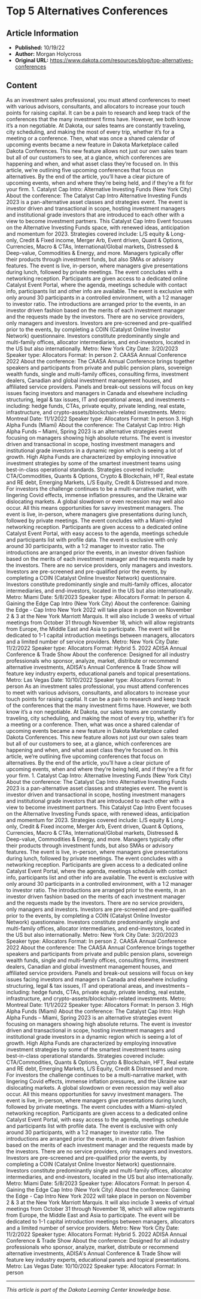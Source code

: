 # Top 5 Alternatives Conferences

## Article Information
- **Published:** 10/19/22
- **Author:** Morgan Holycross
- **Original URL:** https://www.dakota.com/resources/blog/top-alternatives-conferences

## Content

As an investment sales professional, you must attend conferences to meet with various advisors, consultants, and allocators to increase your touch points for raising capital. It can be a pain to research and keep track of the conferences that the many investment firms have. However, we both know it’s a non negotiable. At Dakota, our sales teams are constantly traveling, city scheduling, and making the most of every trip, whether it’s for a meeting or a conference. Then, what was once a shared calendar of upcoming events became a new feature in Dakota Marketplace called Dakota Conferences. This new feature allows not just our own sales team but all of our customers to see, at a glance, which conferences are happening and when, and what asset class they’re focused on. In this article, we’re outlining five upcoming conferences that focus on alternatives. By the end of the article, you’ll have a clear picture of upcoming events, when and where they’re being held, and if they’re a fit for your firm. 1. Catalyst Cap Intro: Alternative Investing Funds (New York City) About the conference: The Catalyst Cap Intro Alternative Investing Funds 2023 is a pan-alternative asset classes and strategies event. The event is investor driven and transactional in scope, hosting investment managers and institutional grade investors that are introduced to each other with a view to become investment partners. This Catalyst Cap Intro Event focuses on the Alternative Investing Funds space, with renewed ideas, anticipation and momentum for 2023. Strategies covered include: L/S equity & Long-only, Credit & Fixed income, Merger Arb, Event driven, Quant & Options, Currencies, Macro & CTAs, International/Global markets, Distressed & Deep-value, Commodities & Energy, and more. Managers typically offer their products through investment funds, but also SMAs or advisory features. The event is live, in-person, where managers give presentations during lunch, followed by private meetings. The event concludes with a networking reception. Participants are given access to a dedicated online Catalyst Event Portal, where the agenda, meetings schedule with contact info, participants list and other info are available. The event is exclusive with only around 30 participants in a controlled environment, with a 1:2 manager to investor ratio. The introductions are arranged prior to the events, in an investor driven fashion based on the merits of each investment manager and the requests made by the investors. There are no service providers, only managers and investors. Investors are pre-screened and pre-qualified prior to the events, by completing a COIN (Catalyst Online Investor Network) questionnaire. Investors constitute predominantly single and multi-family offices, allocator intermediaries, and end-investors, located in the US but also internationally. Metro: New York City Date: 3/20/2023 Speaker type: Allocators Format: In person 2. CAASA Annual Conference 2022 About the conference: The CAASA Annual Conference brings together speakers and participants from private and public pension plans, sovereign wealth funds, single and multi-family offices, consulting firms, investment dealers, Canadian and global investment management houses, and affiliated service providers. Panels and break-out sessions will focus on key issues facing investors and managers in Canada and elsewhere including structuring, legal & tax issues, IT and operational areas, and investments – including: hedge funds, CTAs, private equity, private lending, real estate, infrastructure, and crypto-assets/blockchain-related investments. Metro: Montreal Date: 11/1/2022 Speaker type: Allocators Format: In person 3. High Alpha Funds (Miami) About the conference: The Catalyst Cap Intro: High Alpha Funds – Miami, Spring 2023 is an alternative strategies event focusing on managers showing high absolute returns. The event is investor driven and transactional in scope, hosting investment managers and institutional grade investors in a dynamic region which is seeing a lot of growth. High Alpha Funds are characterized by employing innovative investment strategies by some of the smartest investment teams using best-in-class operational standards. Strategies covered include: CTA/Commodities, Quants & Options, Crypto & Blockchain, HFT, Real estate and RE debt, Emerging Markets, L/S Equity, Credit & Distressed and more. For investors the challenge continues to be a multi-narrative market, with lingering Covid effects, immense inflation pressures, and the Ukraine war dislocating markets. A global slowdown or even recession may well also occur. All this means opportunities for savvy investment managers. The event is live, in-person, where managers give presentations during lunch, followed by private meetings. The event concludes with a Miami-styled networking reception. Participants are given access to a dedicated online Catalyst Event Portal, with easy access to the agenda, meetings schedule and participants list with profile data. The event is exclusive with only around 30 participants, with a 1:2 manager to investor ratio. The introductions are arranged prior the events, in an investor driven fashion based on the merits of each investment manager and the requests made by the investors. There are no service providers, only managers and investors. Investors are pre-screened and pre-qualified prior the events, by completing a COIN (Catalyst Online Investor Network) questionnaire. Investors constitute predominantly single and multi-family offices, allocator intermediaries, and end-investors, located in the US but also internationally. Metro: Miami Date: 5/8/2023 Speaker type: Allocators Format: In person 4. Gaining the Edge Cap Intro (New York City) About the conference: Gaining the Edge - Cap Intro New York 2022 will take place in person on November 2 & 3 at the New York Marriott Marquis. It will also include 3 weeks of virtual meetings from October 31 through November 18, which will allow registrants from Europe, the Middle East and Asia to participate. The event will be dedicated to 1-1 capital introduction meetings between managers, allocators and a limited number of service providers. Metro: New York City Date: 11/2/2022 Speaker type: Allocators Format: Hybrid 5. 2022 ADISA Annual Conference & Trade Show About the conference: Designed for all industry professionals who sponsor, analyze, market, distribute or recommend alternative investments, ADISA's Annual Conference & Trade Show will feature key industry experts, educational panels and topical presentations. Metro: Las Vegas Date: 10/10/2022 Speaker type: Allocators Format: In person As an investment sales professional, you must attend conferences to meet with various advisors, consultants, and allocators to increase your touch points for raising capital. It can be a pain to research and keep track of the conferences that the many investment firms have. However, we both know it’s a non negotiable. At Dakota, our sales teams are constantly traveling, city scheduling, and making the most of every trip, whether it’s for a meeting or a conference. Then, what was once a shared calendar of upcoming events became a new feature in Dakota Marketplace called Dakota Conferences. This new feature allows not just our own sales team but all of our customers to see, at a glance, which conferences are happening and when, and what asset class they’re focused on. In this article, we’re outlining five upcoming conferences that focus on alternatives. By the end of the article, you’ll have a clear picture of upcoming events, when and where they’re being held, and if they’re a fit for your firm. 1. Catalyst Cap Intro: Alternative Investing Funds (New York City) About the conference: The Catalyst Cap Intro Alternative Investing Funds 2023 is a pan-alternative asset classes and strategies event. The event is investor driven and transactional in scope, hosting investment managers and institutional grade investors that are introduced to each other with a view to become investment partners. This Catalyst Cap Intro Event focuses on the Alternative Investing Funds space, with renewed ideas, anticipation and momentum for 2023. Strategies covered include: L/S equity & Long-only, Credit & Fixed income, Merger Arb, Event driven, Quant & Options, Currencies, Macro & CTAs, International/Global markets, Distressed & Deep-value, Commodities & Energy, and more. Managers typically offer their products through investment funds, but also SMAs or advisory features. The event is live, in-person, where managers give presentations during lunch, followed by private meetings. The event concludes with a networking reception. Participants are given access to a dedicated online Catalyst Event Portal, where the agenda, meetings schedule with contact info, participants list and other info are available. The event is exclusive with only around 30 participants in a controlled environment, with a 1:2 manager to investor ratio. The introductions are arranged prior to the events, in an investor driven fashion based on the merits of each investment manager and the requests made by the investors. There are no service providers, only managers and investors. Investors are pre-screened and pre-qualified prior to the events, by completing a COIN (Catalyst Online Investor Network) questionnaire. Investors constitute predominantly single and multi-family offices, allocator intermediaries, and end-investors, located in the US but also internationally. Metro: New York City Date: 3/20/2023 Speaker type: Allocators Format: In person 2. CAASA Annual Conference 2022 About the conference: The CAASA Annual Conference brings together speakers and participants from private and public pension plans, sovereign wealth funds, single and multi-family offices, consulting firms, investment dealers, Canadian and global investment management houses, and affiliated service providers. Panels and break-out sessions will focus on key issues facing investors and managers in Canada and elsewhere including structuring, legal & tax issues, IT and operational areas, and investments – including: hedge funds, CTAs, private equity, private lending, real estate, infrastructure, and crypto-assets/blockchain-related investments. Metro: Montreal Date: 11/1/2022 Speaker type: Allocators Format: In person 3. High Alpha Funds (Miami) About the conference: The Catalyst Cap Intro: High Alpha Funds – Miami, Spring 2023 is an alternative strategies event focusing on managers showing high absolute returns. The event is investor driven and transactional in scope, hosting investment managers and institutional grade investors in a dynamic region which is seeing a lot of growth. High Alpha Funds are characterized by employing innovative investment strategies by some of the smartest investment teams using best-in-class operational standards. Strategies covered include: CTA/Commodities, Quants & Options, Crypto & Blockchain, HFT, Real estate and RE debt, Emerging Markets, L/S Equity, Credit & Distressed and more. For investors the challenge continues to be a multi-narrative market, with lingering Covid effects, immense inflation pressures, and the Ukraine war dislocating markets. A global slowdown or even recession may well also occur. All this means opportunities for savvy investment managers. The event is live, in-person, where managers give presentations during lunch, followed by private meetings. The event concludes with a Miami-styled networking reception. Participants are given access to a dedicated online Catalyst Event Portal, with easy access to the agenda, meetings schedule and participants list with profile data. The event is exclusive with only around 30 participants, with a 1:2 manager to investor ratio. The introductions are arranged prior the events, in an investor driven fashion based on the merits of each investment manager and the requests made by the investors. There are no service providers, only managers and investors. Investors are pre-screened and pre-qualified prior the events, by completing a COIN (Catalyst Online Investor Network) questionnaire. Investors constitute predominantly single and multi-family offices, allocator intermediaries, and end-investors, located in the US but also internationally. Metro: Miami Date: 5/8/2023 Speaker type: Allocators Format: In person 4. Gaining the Edge Cap Intro (New York City) About the conference: Gaining the Edge - Cap Intro New York 2022 will take place in person on November 2 & 3 at the New York Marriott Marquis. It will also include 3 weeks of virtual meetings from October 31 through November 18, which will allow registrants from Europe, the Middle East and Asia to participate. The event will be dedicated to 1-1 capital introduction meetings between managers, allocators and a limited number of service providers. Metro: New York City Date: 11/2/2022 Speaker type: Allocators Format: Hybrid 5. 2022 ADISA Annual Conference & Trade Show About the conference: Designed for all industry professionals who sponsor, analyze, market, distribute or recommend alternative investments, ADISA's Annual Conference & Trade Show will feature key industry experts, educational panels and topical presentations. Metro: Las Vegas Date: 10/10/2022 Speaker type: Allocators Format: In person

---

*This article is part of the Dakota Learning Center knowledge base.*